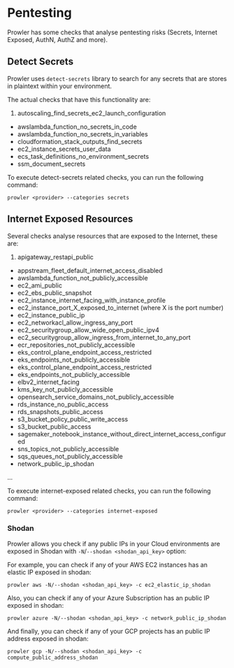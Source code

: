 # Pentesting

Prowler has some checks that analyse pentesting risks (Secrets, Internet Exposed, AuthN, AuthZ and more).

## Detect Secrets

Prowler uses `detect-secrets` library to search for any secrets that are stores in plaintext within your environment.

The actual checks that have this functionality are:

1. autoscaling_find_secrets_ec2_launch_configuration
- awslambda_function_no_secrets_in_code
- awslambda_function_no_secrets_in_variables
- cloudformation_stack_outputs_find_secrets
- ec2_instance_secrets_user_data
- ecs_task_definitions_no_environment_secrets
- ssm_document_secrets

To execute detect-secrets related checks, you can run the following command:

```console
prowler <provider> --categories secrets
```
## Internet Exposed Resources

Several checks analyse resources that are exposed to the Internet, these are:

1. apigateway_restapi_public
- appstream_fleet_default_internet_access_disabled
- awslambda_function_not_publicly_accessible
- ec2_ami_public
- ec2_ebs_public_snapshot
- ec2_instance_internet_facing_with_instance_profile
- ec2_instance_port_X_exposed_to_internet (where X is the port number)
- ec2_instance_public_ip
- ec2_networkacl_allow_ingress_any_port
- ec2_securitygroup_allow_wide_open_public_ipv4
- ec2_securitygroup_allow_ingress_from_internet_to_any_port
- ecr_repositories_not_publicly_accessible
- eks_control_plane_endpoint_access_restricted
- eks_endpoints_not_publicly_accessible
- eks_control_plane_endpoint_access_restricted
- eks_endpoints_not_publicly_accessible
- elbv2_internet_facing
- kms_key_not_publicly_accessible
- opensearch_service_domains_not_publicly_accessible
- rds_instance_no_public_access
- rds_snapshots_public_access
- s3_bucket_policy_public_write_access
- s3_bucket_public_access
- sagemaker_notebook_instance_without_direct_internet_access_configured
- sns_topics_not_publicly_accessible
- sqs_queues_not_publicly_accessible
- network_public_ip_shodan

...

To execute internet-exposed related checks, you can run the following command:

```console
prowler <provider> --categories internet-exposed
```

### Shodan

Prowler allows you check if any public IPs in your Cloud environments are exposed in Shodan with `-N`/`--shodan <shodan_api_key>` option:

For example, you can check if any of your AWS EC2 instances has an elastic IP exposed in shodan:
```console
prowler aws -N/--shodan <shodan_api_key> -c ec2_elastic_ip_shodan
```
Also, you can check if any of your Azure Subscription has an public IP exposed in shodan:
```console
prowler azure -N/--shodan <shodan_api_key> -c network_public_ip_shodan
```
And finally, you can check if any of your GCP projects has an public IP address exposed in shodan:
```console
prowler gcp -N/--shodan <shodan_api_key> -c compute_public_address_shodan
```
